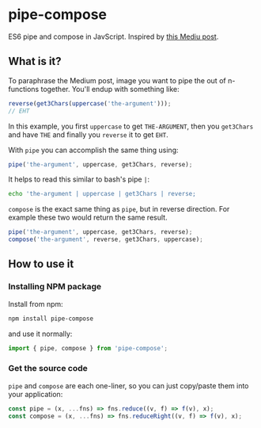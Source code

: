 # pipe-compose

ES6 pipe and compose in JavScript. Inspired by [this Mediu post](https://medium.com/@dtipson/creating-an-es6ish-compose-in-javascript-ac580b95104a).

## What is it?

To paraphrase the Medium post, image you want to pipe the out of n-functions together. You'll endup with something like:

```js
reverse(get3Chars(uppercase('the-argument')));
// EHT
```

In this example, you first `uppercase` to get `THE-ARGUMENT`, then you `get3Chars` and have `THE` and finally you `reverse` it to get `EHT`. 

With `pipe` you can accomplish the same thing using:

```js
pipe('the-argument', uppercase, get3Chars, reverse);
```

It helps to read this similar to bash's pipe `|`:

```bash
echo 'the-argument | uppercase | get3Chars | reverse;
```

`compose` is the exact same thing as `pipe`, but in reverse direction. For example these two would return the same result.

```js
pipe('the-argument', uppercase, get3Chars, reverse);
compose('the-argument', reverse, get3Chars, uppercase);
```

## How to use it

### Installing NPM package

Install from npm:

```bash
npm install pipe-compose
```

and use it normally:

```js
import { pipe, compose } from 'pipe-compose';
```

### Get the source code

`pipe` and `compose` are each one-liner, so you can just copy/paste them into your application:

```js
const pipe = (x, ...fns) => fns.reduce((v, f) => f(v), x);
const compose = (x, ...fns) => fns.reduceRight((v, f) => f(v), x);
```
